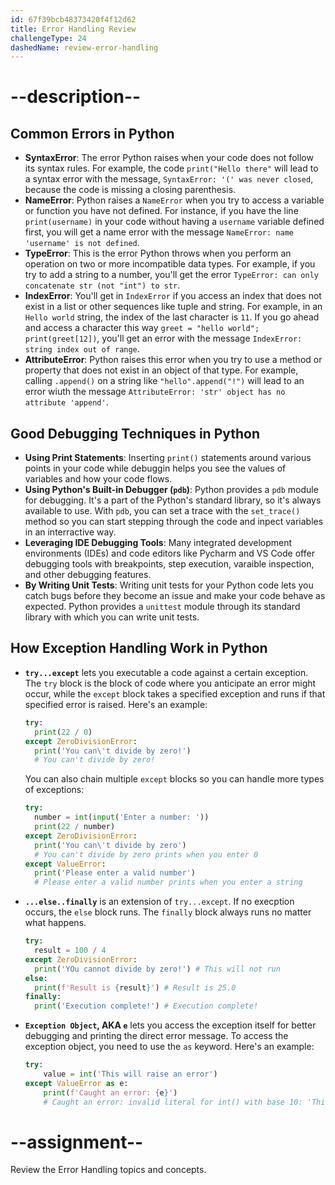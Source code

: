 ```yaml
---
id: 67f39bcb48373420f4f12d62
title: Error Handling Review
challengeType: 24
dashedName: review-error-handling
---
```


# --description--

## Common Errors in Python

- **SyntaxError**: The error Python raises when your code does not follow its syntax rules. For example, the code `print("Hello there"` will lead to a syntax error with the message, `SyntaxError: '(' was never closed`, because the code is missing a closing parenthesis.
- **NameError**: Python raises a `NameError` when you try to access a variable or function you have not defined. For instance, if you have the line `print(username)` in your code without having a `username` variable defined first, you will get a name error with the message `NameError: name 'username' is not defined`.
- **TypeError**: This is the error Python throws when you perform an operation on two or more incompatible data types. For example, if you try to add a string to a number, you'll get the error `TypeError: can only concatenate str (not "int") to str`.
- **IndexError**: You'll get in `IndexError` if you access an index that does not exist in a list or other sequences like tuple and string. For example, in an `Hello world` string, the index of the last character is `11`. If you go ahead and access a character this way `greet = "hello world"; print(greet[12])`, you'll get an error with the message `IndexError: string index out of range`.
- **AttributeError**: Python raises this error when you try to use a method or property that does not exist in an object of that type. For example, calling `.append()` on a string like `"hello".append("!")` will lead to an error wiuth the message `AttributeError: 'str' object has no attribute 'append'`.

## Good Debugging Techniques in Python

- **Using Print Statements**: Inserting `print()` statements around various points in your code while debuggin helps you see the values of variables and how your code flows.
- **Using Python's Built-in Debugger (`pdb`)**: Python provides a `pdb` module for debugging. It's a part of the Python's standard library, so it's always available to use. With `pdb`, you can set a trace with the `set_trace()` method so you can start stepping through the code and inpect variables in an interractive way.
- **Leveraging IDE Debugging Tools**: Many integrated development environments (IDEs) and code editors like Pycharm and VS Code offer debugging tools with breakpoints, step execution, varaible inspection, and other debugging features.
- **By Writing Unit Tests**: Writing unit tests for your Python code lets you catch bugs before they become an issue and make your code behave as expected. Python provides a `unittest` module through its standard library with which you can write unit tests.

## How Exception Handling Work in Python

- **`try...except`** lets you executable a code against a certain exception. The `try` block is the block of code where you anticipate an error might occur, while the `except` block takes a specified exception and runs if that specified error is raised. Here's an example:

  ```py
  try:
    print(22 / 0)
  except ZeroDivisionError:
    print('You can\'t divide by zero!')
    # You can't divide by zero!
  ```

  You can also chain multiple `except` blocks so you can handle more types of exceptions:

  ```py
  try:
    number = int(input('Enter a number: '))
    print(22 / number)
  except ZeroDivisionError:
    print('You can\'t divide by zero')
    # You can't divide by zero prints when you enter 0
  except ValueError:
    print('Please enter a valid number')
    # Please enter a valid number prints when you enter a string  
  ```

- **`...else..finally`** is an extension of `try...except`. If no execption occurs, the `else` block runs. The `finally` block always runs no matter what happens.

  ```py
  try:
    result = 100 / 4
  except ZeroDivisionError:
    print('YOu cannot divide by zero!') # This will not run
  else:
    print(f'Result is {result}') # Result is 25.0
  finally:
    print('Execution complete!') # Execution complete!
  ```

- **`Exception Object`, AKA `e`** lets you access the exception itself for better debugging and printing the direct error message. To access the exception object, you need to use the `as` keyword. Here's an example:

  ```py
  try:
      value = int('This will raise an error')
  except ValueError as e:
      print(f'Caught an error: {e}')
      # Caught an error: invalid literal for int() with base 10: 'This will raise an error'
  ```

# --assignment--

Review the Error Handling topics and concepts.
